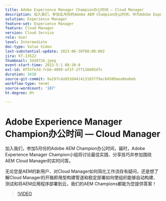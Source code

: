 ```yaml
---
title: Adobe Experience Manager Champion办公时间 — Cloud Manager
description: 加入我们，参加五月份的Adobe AEM Champion办公时间，作为Adobe Experience Manager Champion小组讨论最佳实践、分享技巧并参与围绕AEM Cloud Manager的实时问答。无论您是AEM的新用户、想问Cloud Manager如何简化您的工作流，还是想了解Cloud Manager的开箱即用型构建管道和稳定部署如何使组织能够自动构建、测试和将AEM应用程序部署到云，我们的AEM Champion都能为您提供答案！
solution: Experience Manager
feature-set: Experience Manager
feature: Cloud Manager
version: Cloud Service
role: User
level: Intermediate
doc-type: Value Video
last-substantial-update: 2023-06-30T00:00:00Z
jira: KT-13522
thumbnail: 3420726.jpeg
event-start-time: 2023-5-1 08:30-8
exl-id: 0f55fe3d-7cbb-4089-af3f-2ff116605dfc
duration: 3418
source-git-commit: 9a297cda953d4414131657f9ac84580aea0eabeb
workflow-type: tm+mt
source-wordcount: '187'
ht-degree: 0%

---
```


# Adobe Experience Manager Champion办公时间 — Cloud Manager

加入我们，参加5月份的Adobe AEM Champion办公时间，届时，Adobe Experience Manager Champion小组将讨论最佳实践、分享技巧并参加围绕AEM Cloud Manager的实时问答。

无论您是AEM的新用户、对Cloud Manager如何简化工作流存有疑问，还是想了解Cloud Manager的开箱即用型构建管道和稳定部署如何使组织能够自动构建、测试和将AEM应用程序部署到云，我们的AEM Champions都能为您提供答案！

>[!VIDEO](https://video.tv.adobe.com/v/3420726/?learn=on)
